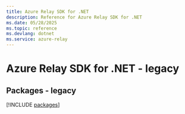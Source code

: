 ```yaml
---
title: Azure Relay SDK for .NET
description: Reference for Azure Relay SDK for .NET
ms.date: 05/28/2025
ms.topic: reference
ms.devlang: dotnet
ms.service: azure-relay
---
```

# Azure Relay SDK for .NET - legacy
## Packages - legacy
[!INCLUDE [packages](relay-index.md)]